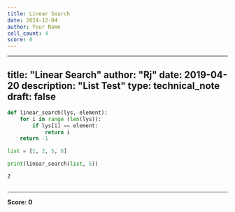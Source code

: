 ```yaml
---
title: Linear Search
date: 2024-12-04
author: Your Name
cell_count: 4
score: 0
---
```


---
title: "Linear Search"
author: "Rj"
date: 2019-04-20
description: "List Test"
type: technical_note
draft: false
---

```python
def linear_search(lys, element):  
    for i in range (len(lys)):
        if lys[i] == element:
            return i
    return -1
```


```python
list = [1, 2, 5, 6]

print(linear_search(list, 5))
```

    2



```python

```


---
**Score: 0**